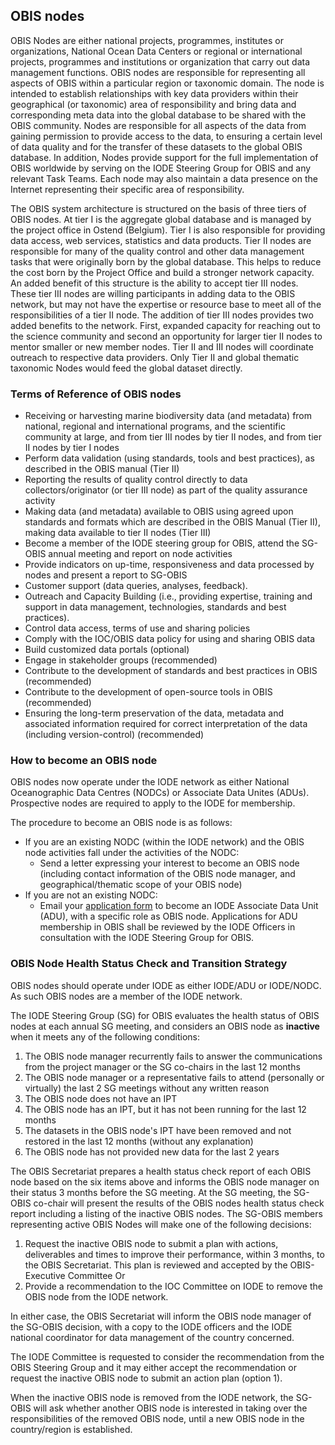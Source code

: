 ## OBIS nodes

OBIS Nodes are either national projects, programmes, institutes or organizations, National Ocean Data Centers or regional or international projects, programmes and institutions or organization that carry out data management functions. OBIS nodes are responsible for representing all aspects of OBIS within a particular region or taxonomic domain. The node is intended to establish relationships with key data providers within their geographical (or taxonomic) area of responsibility and bring data and corresponding meta data into the global database to be shared with the OBIS community. Nodes are responsible for all aspects of the data from gaining permission to provide access to the data, to ensuring a certain level of data quality and for the transfer of these datasets to the global OBIS database. In addition, Nodes provide support for the full implementation of OBIS worldwide by serving on the IODE Steering Group for OBIS and any relevant Task Teams. Each node may also maintain a data presence on the Internet representing their specific area of responsibility.

The OBIS system architecture is structured on the basis of three tiers of OBIS nodes. At tier I is the aggregate global database and is managed by the project office in Ostend (Belgium). Tier I is also responsible for providing data access, web services, statistics and data products. Tier II nodes are responsible for many of the quality control and other data management tasks that were originally born by the global database. This helps to reduce the cost born by the Project Office and build a stronger network capacity. An added benefit of this structure is the ability to accept tier III nodes. These tier III nodes are willing participants in adding data to the OBIS network, but may not have the expertise or resource base to meet all of the responsibilities of a tier II node. The addition of tier III nodes provides two added benefits to the network. First, expanded capacity for reaching out to the science community and second an opportunity for larger tier II nodes to mentor smaller or new member nodes. Tier II and III nodes will coordinate outreach to respective data providers. Only Tier II and global thematic taxonomic Nodes would feed the global dataset directly.

### Terms of Reference of OBIS nodes 

* Receiving or harvesting marine biodiversity data (and metadata) from national, regional and international programs, and the scientific community at large, and from tier III nodes by tier II nodes, and from tier II nodes by tier I nodes
* Perform data validation (using standards, tools and best practices), as described in the OBIS manual (Tier II)
* Reporting the results of quality control directly to data collectors/originator (or tier III node) as part of the quality assurance activity
* Making data (and metadata) available to OBIS using agreed upon standards and formats which are described in the OBIS Manual (Tier II), making data available to tier II nodes (Tier III)
* Become a member of the IODE steering group for OBIS, attend the SG-OBIS annual meeting and report on node activities
* Provide indicators on up-time, responsiveness and data processed by nodes and present a report to SG-OBIS
* Customer support (data queries, analyses, feedback).
* Outreach and Capacity Building (i.e., providing expertise, training and support in data management, technologies, standards and best practices).
* Control data access, terms of use and sharing policies
* Comply with the IOC/OBIS data policy for using and sharing OBIS data
* Build customized data portals (optional)
* Engage in stakeholder groups (recommended)
* Contribute to the development of standards and best practices in OBIS (recommended)
* Contribute to the development of open-source tools in OBIS (recommended)
* Ensuring the long-term preservation of the data, metadata and associated information required for correct interpretation of the data (including version-control) (recommended)

### How to become an OBIS node 

OBIS nodes now operate under the IODE network as either National Oceanographic Data Centres (NODCs) or Associate Data Unites (ADUs). Prospective nodes are required to apply to the IODE for membership.

The procedure to become an OBIS node is as follows:

* If you are an existing NODC (within the IODE network) and the OBIS node activities fall under the activities of the NODC:
  * Send a letter expressing your interest to become an OBIS node (including contact information of the OBIS node manager, and geographical/thematic scope of your OBIS node)
* If you are not an existing NODC:
  * Email your [application form](http://iode.org/index.php?option=com_oe&task=viewDocumentRecord&docID=11793) to become an IODE Associate Data Unit (ADU), with a specific role as OBIS node. Applications for ADU membership in OBIS shall be reviewed by the IODE Officers in consultation with the IODE Steering Group for OBIS.

### OBIS Node Health Status Check and Transition Strategy
OBIS nodes should operate under IODE as either IODE/ADU or IODE/NODC. As such OBIS nodes are a member of the IODE network.

The IODE Steering Group (SG) for OBIS evaluates the health status of OBIS nodes at each annual SG meeting, and considers an OBIS node as **inactive** when it meets any of the following conditions:

1. The OBIS node manager recurrently fails to answer the communications from the project manager or the SG co-chairs in the last 12 months
2. The OBIS node manager or a representative fails to attend (personally or virtually) the last 2 SG meetings without any written reason
3. The OBIS node does not have an IPT
4. The OBIS node has an IPT, but it has not been running for the last 12 months
5. The datasets in the OBIS node's IPT have been removed and not restored in the last 12 months (without any explanation)
6. The OBIS node has not provided new data for the last 2 years

The OBIS Secretariat prepares a health status check report of each OBIS node based on the six items above and informs the OBIS node manager on their status 3 months before the SG meeting. At the SG meeting, the SG-OBIS co-chair will present the results of the OBIS nodes health status check report including a listing of the inactive OBIS nodes.
The SG-OBIS members representing active OBIS Nodes will make one of the following decisions:

1. Request the inactive OBIS node to submit a plan with actions, deliverables and times to improve their performance, within 3 months, to the OBIS Secretariat. This plan is reviewed and accepted by the OBIS-Executive Committee
Or
2. Provide a recommendation to the IOC Committee on IODE to remove the OBIS node from the IODE network.

In either case, the OBIS Secretariat will inform the OBIS node manager of the SG-OBIS decision, with a copy to the IODE officers and the IODE national coordinator for data management of the country concerned.

The IODE Committee is requested to consider the recommendation from the OBIS Steering Group and it may either accept the recommendation or request the inactive OBIS node to submit an action plan (option 1).

When the inactive OBIS node is removed from the IODE network, the SG-OBIS will ask whether another OBIS node is interested in taking over the responsibilities of the removed OBIS node, until a new OBIS node in the country/region is established.